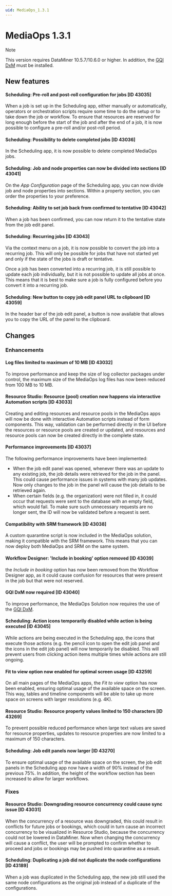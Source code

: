 ```yaml
---
uid: MediaOps_1.3.1
---
```


# MediaOps 1.3.1

> [!NOTE]
> This version requires DataMiner 10.5.7/10.6.0 or higher. In addition, the [GQI DxM](xref:GQI_DxM) must be installed.

## New features

#### Scheduling: Pre-roll and post-roll configuration for jobs [ID 43035]

When a job is set up in the Scheduling app, either manually or automatically, operators or orchestration scripts require some time to do the setup or to take down the job or workflow. To ensure that resources are reserved for long enough before the start of the job and after the end of a job, it is now possible to configure a pre-roll and/or post-roll period.

#### Scheduling: Possibility to delete completed jobs [ID 43036]

In the Scheduling app, it is now possible to delete completed MediaOps jobs.

#### Scheduling: Job and node properties can now be divided into sections [ID 43041]

On the *App Configuration* page of the Scheduling app, you can now divide job and node properties into sections. Within a property section, you can order the properties to your preference.

#### Scheduling: Ability to set job back from confirmed to tentative [ID 43042]

When a job has been confirmed, you can now return it to the tentative state from the job edit panel.

#### Scheduling: Recurring jobs [ID 43043]

Via the context menu on a job, it is now possible to convert the job into a recurring job. This will only be possible for jobs that have not started yet and only if the state of the jobs is draft or tentative.

Once a job has been converted into a recurring job, it is still possible to update each job individually, but it is not possible to update all jobs at once. This means that it is best to make sure a job is fully configured before you convert it into a recurring job.

#### Scheduling: New button to copy job edit panel URL to clipboard [ID 43059]

In the header bar of the job edit panel, a button is now available that allows you to copy the URL of the panel to the clipboard.

## Changes

### Enhancements

#### Log files limited to maximum of 10 MB [ID 43032]

To improve performance and keep the size of log collector packages under control, the maximum size of the MediaOps log files has now been reduced from 100 MB to 10 MB.

#### Resource Studio: Resource (pool) creation now happens via interactive Automation scripts [ID 43033]

Creating and editing resources and resource pools in the MediaOps apps will now be done with interactive Automation scripts instead of form components. This way, validation can be performed directly in the UI before the resources or resource pools are created or updated, and resources and resource pools can now be created directly in the complete state.

#### Performance improvements [ID 43037]

The following performance improvements have been implemented:

- When the job edit panel was opened, whenever there was an update to any existing job, the job details were retrieved for the job in the panel. This could cause performance issues in systems with many job updates. Now only changes to the job in the panel will cause the job details to be retrieved again.
- When certain fields (e.g. the organization) were not filled in, it could occur that requests were sent to the database with an empty field, which would fail. To make sure such unnecessary requests are no longer sent, the ID will now be validated before a request is sent.

#### Compatibility with SRM framework [ID 43038]

A custom quarantine script is now included in the MediaOps solution, making it compatible with the SRM framework. This means that you can now deploy both MediaOps and SRM on the same system.

#### Workflow Designer: 'Include in booking' option removed [ID 43039]

the *Include in booking* option has now been removed from the Workflow Designer app, as it could cause confusion for resources that were present in the job but that were not reserved.

#### GQI DxM now required [ID 43040]

To improve performance, the MediaOps Solution now requires the use of the [GQI DxM](xref:GQI_DxM).

#### Scheduling: Action icons temporarily disabled while action is being executed [ID 43045]

While actions are being executed in the Scheduling app, the icons that execute those actions (e.g. the pencil icon to open the edit job panel and the icons in the edit job panel) will now temporarily be disabled. This will prevent users from clicking action items multiple times while actions are still ongoing.

#### Fit to view option now enabled for optimal screen usage [ID 43259]

On all main pages of the MediaOps apps, the *Fit to view* option has now been enabled, ensuring optimal usage of the available space on the screen. This way, tables and timeline components will be able to take up more space on screens with larger resolutions (e.g. 4K).

#### Resource Studio: Resource property values limited to 150 characters [ID 43269]

To prevent possible reduced performance when large text values are saved for resource properties, updates to resource properties are now limited to a maximum of 150 characters.

#### Scheduling: Job edit panels now larger [ID 43270]

To ensure optimal usage of the available space on the screen, the job edit panels in the Scheduling app now have a width of 90% instead of the previous 75%. In addition, the height of the workflow section has been increased to allow for larger workflows.

### Fixes

#### Resource Studio: Downgrading resource concurrency could cause sync issue [ID 43031]

When the concurrency of a resource was downgraded, this could result in conflicts for future jobs or bookings, which could in turn cause an incorrect concurrency to be visualized in Resource Studio, because the concurrency could not be lowered in DataMiner. Now when changing the concurrency will cause a conflict, the user will be prompted to confirm whether to proceed and jobs or bookings may be pushed into quarantine as a result.

#### Scheduling: Duplicating a job did not duplicate the node configurations [ID 43189]

When a job was duplicated in the Scheduling app, the new job still used the same node configurations as the original job instead of a duplicate of the configurations.

